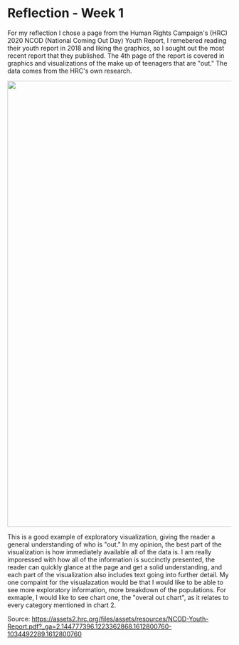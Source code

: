 # Reflection - Week 1

For my reflection I chose a page from the Human Rights Campaign's (HRC) 2020 NCOD (National Coming Out Day) Youth Report, I remebered 
reading their youth report in 2018 and liking the graphics, so I sought out the most recent report that they published. The 4th page 
of the report is covered in graphics and visualizations of the make up of teenagers that are "out." The data comes from the HRC's own research.

<img src="assets/NCOD_Chart_Picture.png" width="1000">

This is a good example of exploratory visualization, giving the reader a general understanding of who is "out." In my opinion, the best part of the visualization
is how immediately available all of the data is. I am really imporessed with how all of the information is succinctly presented, 
the reader can quickly glance at the page and get a solid understanding, and each part of the visualization also
includes text going into further detail. My one compaint for the visualazation would be that I would like to be able to see more exploratory
information, more breakdown of the populations. For exmaple, I would like to see chart one, the "overal out chart", as it relates to every
category mentioned in chart 2.

Source: https://assets2.hrc.org/files/assets/resources/NCOD-Youth-Report.pdf?_ga=2.144777396.1223362868.1612800760-1034492289.1612800760
